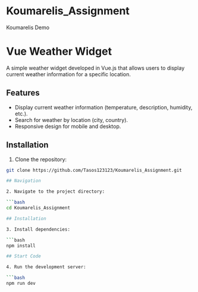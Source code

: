 # Koumarelis_Assignment
 Koumarelis Demo
# Vue Weather Widget

A simple weather widget developed in Vue.js that allows users to display current weather information for a specific location.

## Features

- Display current weather information (temperature, description, humidity, etc.).
- Search for weather by location (city, country).
- Responsive design for mobile and desktop.

## Installation

1. Clone the repository:

```bash
git clone https://github.com/Tasos123123/Koumarelis_Assignment.git

## Navigation

2. Navigate to the project directory:

```bash
cd Koumarelis_Assignment

## Installation

3. Install dependencies:

```bash
npm install

## Start Code

4. Run the development server: 

```bash
npm run dev